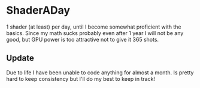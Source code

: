 # ShaderADay

1 shader (at least) per day, until I become somewhat proficient with the basics. Since my math sucks probably even after 1 year I will not be any good, but GPU power is too attractive not to give it 365 shots.

## Update

Due to life I have been unable to code anything for almost a month. Is pretty hard to keep consistency but I'll do my best to keep in track!
